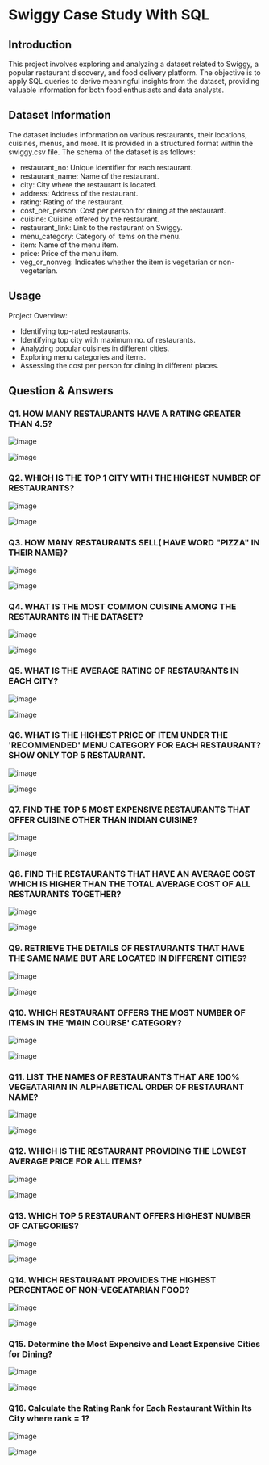 # Swiggy Case Study With SQL

## Introduction

This project involves exploring and analyzing a dataset related to Swiggy, a popular restaurant discovery, and food delivery platform. The objective is to apply SQL queries to derive meaningful insights from the dataset, providing valuable information for both food enthusiasts and data analysts.


## Dataset Information

The dataset includes information on various restaurants, their locations, cuisines, menus, and more. It is provided in a structured format within the swiggy.csv file. The schema of the dataset is as follows:

- restaurant_no: Unique identifier for each restaurant.
- restaurant_name: Name of the restaurant.
- city: City where the restaurant is located.
- address: Address of the restaurant.
- rating: Rating of the restaurant.
- cost_per_person: Cost per person for dining at the restaurant.
- cuisine: Cuisine offered by the restaurant.
- restaurant_link: Link to the restaurant on Swiggy.
- menu_category: Category of items on the menu.
- item: Name of the menu item.
- price: Price of the menu item.
- veg_or_nonveg: Indicates whether the item is vegetarian or non-vegetarian.

## Usage
Project Overview:

- Identifying top-rated restaurants.
- Identifying top city with maximum no. of restaurants.
- Analyzing popular cuisines in different cities.
- Exploring menu categories and items.
- Assessing the cost per person for dining in different places.

## Question & Answers
### Q1. HOW MANY RESTAURANTS HAVE A RATING GREATER THAN 4.5?

![image](https://github.com/amitkumargoyal1990/SQL_Swiggy_Case_Study/assets/90434295/15684b48-bcc7-4238-b716-4f3f4f65d8e3)

![image](https://github.com/amitkumargoyal1990/SQL_Swiggy_Case_Study/assets/90434295/37667687-e490-4c6d-bada-9ed32a7d5914)

### Q2. WHICH IS THE TOP 1 CITY WITH THE HIGHEST NUMBER OF RESTAURANTS?

![image](https://github.com/amitkumargoyal1990/SQL_Swiggy_Case_Study/assets/90434295/28f66bf6-1908-4943-badd-043ed792a6e1)

![image](https://github.com/amitkumargoyal1990/SQL_Swiggy_Case_Study/assets/90434295/93924359-fff9-4b28-84ef-4117ef178540)

### Q3. HOW MANY RESTAURANTS SELL( HAVE WORD "PIZZA" IN THEIR NAME)?

![image](https://github.com/amitkumargoyal1990/SQL_Swiggy_Case_Study/assets/90434295/657228c3-b6a7-4480-84d8-6f101ca13c0b)

![image](https://github.com/amitkumargoyal1990/SQL_Swiggy_Case_Study/assets/90434295/9b489e11-be70-424a-bb50-ff9b46a6f180)

### Q4. WHAT IS THE MOST COMMON CUISINE AMONG THE RESTAURANTS IN THE DATASET?

![image](https://github.com/amitkumargoyal1990/SQL_Swiggy_Case_Study/assets/90434295/fdcd90e0-a401-40a7-86a3-66b6f69c1c1e)

![image](https://github.com/amitkumargoyal1990/SQL_Swiggy_Case_Study/assets/90434295/053f3f1e-4926-4119-a16a-d61bf77640e4)

### Q5. WHAT IS THE AVERAGE RATING OF RESTAURANTS IN EACH CITY?

![image](https://github.com/amitkumargoyal1990/SQL_Swiggy_Case_Study/assets/90434295/0c9b517d-6633-4825-b212-58742d127132)

![image](https://github.com/amitkumargoyal1990/SQL_Swiggy_Case_Study/assets/90434295/5959c792-c1bd-4a2a-a80d-cb7dbd05ab28)

### Q6. WHAT IS THE HIGHEST PRICE OF ITEM UNDER THE 'RECOMMENDED' MENU CATEGORY FOR EACH RESTAURANT? SHOW ONLY TOP 5 RESTAURANT.

![image](https://github.com/amitkumargoyal1990/SQL_Swiggy_Case_Study/assets/90434295/0a3c2df0-aa3c-4768-96aa-d86d2aaed7dc)

![image](https://github.com/amitkumargoyal1990/SQL_Swiggy_Case_Study/assets/90434295/bccf51c3-3c56-4ced-904c-1bc0129ba926)

### Q7. FIND THE TOP 5 MOST EXPENSIVE RESTAURANTS THAT OFFER CUISINE OTHER THAN INDIAN CUISINE?

![image](https://github.com/amitkumargoyal1990/SQL_Swiggy_Case_Study/assets/90434295/2558107c-74d2-4907-b235-4aa6bf6879a2)

![image](https://github.com/amitkumargoyal1990/SQL_Swiggy_Case_Study/assets/90434295/f48a6b26-5ca4-4ec2-9482-0a7738bbb837)

### Q8. FIND THE RESTAURANTS THAT HAVE AN AVERAGE COST WHICH IS HIGHER THAN THE TOTAL AVERAGE COST OF ALL RESTAURANTS TOGETHER?

![image](https://github.com/amitkumargoyal1990/SQL_Swiggy_Case_Study/assets/90434295/4a891439-b7c1-4a80-8ea0-c238fe8654ca)

![image](https://github.com/amitkumargoyal1990/SQL_Swiggy_Case_Study/assets/90434295/7c6310cd-36c7-4c58-9d04-deb1dfb59595)

### Q9. RETRIEVE THE DETAILS OF RESTAURANTS THAT HAVE THE SAME NAME BUT ARE LOCATED IN DIFFERENT CITIES?

![image](https://github.com/amitkumargoyal1990/SQL_Swiggy_Case_Study/assets/90434295/61e97b20-71cf-479e-88c8-52f4b98ddf0d)

![image](https://github.com/amitkumargoyal1990/SQL_Swiggy_Case_Study/assets/90434295/6d313141-af02-481d-96d3-da7016d869d3)

### Q10. WHICH RESTAURANT OFFERS THE MOST NUMBER OF ITEMS IN THE 'MAIN COURSE' CATEGORY?

![image](https://github.com/amitkumargoyal1990/SQL_Swiggy_Case_Study/assets/90434295/8bf702c8-3c27-4b53-897b-3182e54cf1dd)

![image](https://github.com/amitkumargoyal1990/SQL_Swiggy_Case_Study/assets/90434295/98a6bd1f-6c3b-4b93-89c1-b2e4c4e135a4)

### Q11. LIST THE NAMES OF RESTAURANTS THAT ARE 100% VEGEATARIAN IN ALPHABETICAL ORDER OF RESTAURANT NAME?

![image](https://github.com/amitkumargoyal1990/SQL_Swiggy_Case_Study/assets/90434295/5d1ddc76-139a-4486-9143-23b083d34c18)

![image](https://github.com/amitkumargoyal1990/SQL_Swiggy_Case_Study/assets/90434295/fdfca596-c184-42cc-8df2-316971d51d66)

### Q12. WHICH IS THE RESTAURANT PROVIDING THE LOWEST AVERAGE PRICE FOR ALL ITEMS?

![image](https://github.com/amitkumargoyal1990/SQL_Swiggy_Case_Study/assets/90434295/38ddf340-1f31-4822-9a50-def859ebca5c)

![image](https://github.com/amitkumargoyal1990/SQL_Swiggy_Case_Study/assets/90434295/bdc7439f-7e41-4eb6-b1e8-a129e39ff279)


### Q13. WHICH TOP 5 RESTAURANT OFFERS HIGHEST NUMBER OF CATEGORIES?

![image](https://github.com/amitkumargoyal1990/SQL_Swiggy_Case_Study/assets/90434295/13371068-e010-487c-95d5-7a491ce97af8)

![image](https://github.com/amitkumargoyal1990/SQL_Swiggy_Case_Study/assets/90434295/8dcc5ee7-0c62-483c-a93f-2f7ae39ccdbf)


### Q14. WHICH RESTAURANT PROVIDES THE HIGHEST PERCENTAGE OF NON-VEGEATARIAN FOOD?

![image](https://github.com/amitkumargoyal1990/SQL_Swiggy_Case_Study/assets/90434295/ab2ae336-fe4f-45d5-8981-c04170116bd1)

![image](https://github.com/amitkumargoyal1990/SQL_Swiggy_Case_Study/assets/90434295/cda7ca2b-93fc-4007-81ec-b4281b17c4c9)

### Q15. Determine the Most Expensive and Least Expensive Cities for Dining?

![image](https://github.com/amitkumargoyal1990/SQL_Swiggy_Case_Study/assets/90434295/6e645065-e300-473a-95fe-553677272a41)

![image](https://github.com/amitkumargoyal1990/SQL_Swiggy_Case_Study/assets/90434295/b64e9319-749c-43d3-9319-fe9ae06fc209)

### Q16. Calculate the Rating Rank for Each Restaurant Within Its City where rank = 1?

![image](https://github.com/amitkumargoyal1990/SQL_Swiggy_Case_Study/assets/90434295/49937cd8-3dce-42c5-97ec-061dcedd6e35)

![image](https://github.com/amitkumargoyal1990/SQL_Swiggy_Case_Study/assets/90434295/085da82b-ad6e-4f6f-952d-2860078c52f6)

